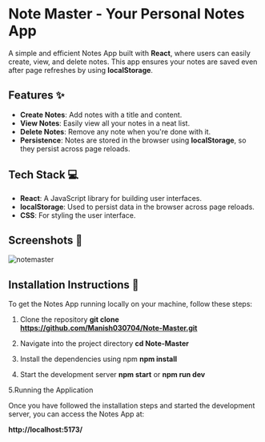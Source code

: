 # Note Master - Your Personal Notes App

A simple and efficient Notes App built with **React**, where users can easily create, view, and delete notes. This app ensures your notes are saved even after page refreshes by using **localStorage**.

## Features ✨
- **Create Notes**: Add notes with a title and content.
- **View Notes**: Easily view all your notes in a neat list.
- **Delete Notes**: Remove any note when you're done with it.
- **Persistence**: Notes are stored in the browser using **localStorage**, so they persist across page reloads.

## Tech Stack 💻
- **React**: A JavaScript library for building user interfaces.
- **localStorage**: Used to persist data in the browser across page reloads.
- **CSS**: For styling the user interface.

## Screenshots 📸

![notemaster](https://github.com/user-attachments/assets/4d832335-caa8-46ba-a276-c7eb722004cf)



## Installation Instructions 🚀

To get the Notes App running locally on your machine, follow these steps:

1. Clone the repository
  **git clone https://github.com/Manish030704/Note-Master.git**

2. Navigate into the project directory
   **cd Note-Master**

3. Install the dependencies using npm
  **npm install**

4. Start the development server
   **npm start**
   or
   **npm run dev**

5.Running the Application

Once you have followed the installation steps and started the development server, you can access the Notes App at:

   **http://localhost:5173/**


